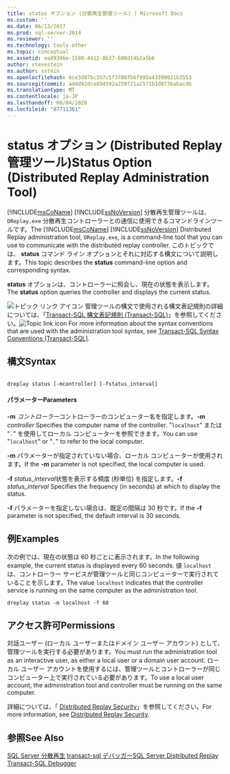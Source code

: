 ```yaml
---
title: status オプション (分散再生管理ツール) | Microsoft Docs
ms.custom: ''
ms.date: 06/13/2017
ms.prod: sql-server-2014
ms.reviewer: ''
ms.technology: tools-other
ms.topic: conceptual
ms.assetid: ea89386e-1598-4412-8b37-680d14b2a5b6
author: stevestein
ms.author: sstein
ms.openlocfilehash: 6ce3d07bc357c5f3788fb6f995a43399021b3553
ms.sourcegitcommit: ad4d92dce894592a259721a1571b1d8736abacdb
ms.translationtype: MT
ms.contentlocale: ja-JP
ms.lasthandoff: 08/04/2020
ms.locfileid: "87711361"
---
```

# <a name="status-option-distributed-replay-administration-tool"></a><span data-ttu-id="f7b15-102">status オプション (Distributed Replay 管理ツール)</span><span class="sxs-lookup"><span data-stu-id="f7b15-102">Status Option (Distributed Replay Administration Tool)</span></span>
  <span data-ttu-id="f7b15-103">[!INCLUDE[msCoName](../../includes/msconame-md.md)] [!INCLUDE[ssNoVersion](../../includes/ssnoversion-md.md)] 分散再生管理ツールは、 `DReplay.exe` 分散再生コントローラーとの通信に使用できるコマンドラインツールです。</span><span class="sxs-lookup"><span data-stu-id="f7b15-103">The [!INCLUDE[msCoName](../../includes/msconame-md.md)] [!INCLUDE[ssNoVersion](../../includes/ssnoversion-md.md)] Distributed Replay administration tool, `DReplay.exe`, is a command-line tool that you can use to communicate with the distributed replay controller.</span></span> <span data-ttu-id="f7b15-104">このトピックでは、 **status** コマンド ライン オプションとそれに対応する構文について説明します。</span><span class="sxs-lookup"><span data-stu-id="f7b15-104">This topic describes the **status** command-line option and corresponding syntax.</span></span>

 <span data-ttu-id="f7b15-105">**status** オプションは、コントローラーに照会し、現在の状態を表示します。</span><span class="sxs-lookup"><span data-stu-id="f7b15-105">The **status** option queries the controller and displays the current status.</span></span>

 <span data-ttu-id="f7b15-106">![トピック リンク アイコン](../../database-engine/media/topic-link.gif "トピック リンク アイコン") 管理ツールの構文で使用される構文表記規則の詳細については、「[Transact-SQL 構文表記規則 &#40;Transact-SQL&#41;](/sql/t-sql/language-elements/transact-sql-syntax-conventions-transact-sql)」を参照してください。</span><span class="sxs-lookup"><span data-stu-id="f7b15-106">![Topic link icon](../../database-engine/media/topic-link.gif "Topic link icon") For more information about the syntax conventions that are used with the administration tool syntax, see [Transact-SQL Syntax Conventions &#40;Transact-SQL&#41;](/sql/t-sql/language-elements/transact-sql-syntax-conventions-transact-sql).</span></span>

## <a name="syntax"></a><span data-ttu-id="f7b15-107">構文</span><span class="sxs-lookup"><span data-stu-id="f7b15-107">Syntax</span></span>

```

dreplay status [-mcontroller] [-fstatus_interval]
```

#### <a name="parameters"></a><span data-ttu-id="f7b15-108">パラメーター</span><span class="sxs-lookup"><span data-stu-id="f7b15-108">Parameters</span></span>
 <span data-ttu-id="f7b15-109">**-m** *コントローラー*コントローラーのコンピューター名を指定します。</span><span class="sxs-lookup"><span data-stu-id="f7b15-109">**-m** *controller* Specifies the computer name of the controller.</span></span> <span data-ttu-id="f7b15-110">"`localhost`" または "`.`" を使用してローカル コンピューターを参照できます。</span><span class="sxs-lookup"><span data-stu-id="f7b15-110">You can use "`localhost`" or "`.`" to refer to the local computer.</span></span>

 <span data-ttu-id="f7b15-111">**-m** パラメーターが指定されていない場合、ローカル コンピューターが使用されます。</span><span class="sxs-lookup"><span data-stu-id="f7b15-111">If the **-m** parameter is not specified, the local computer is used.</span></span>

 <span data-ttu-id="f7b15-112">**-f** *status_interval*状態を表示する頻度 (秒単位) を指定します。</span><span class="sxs-lookup"><span data-stu-id="f7b15-112">**-f** *status_interval* Specifies the frequency (in seconds) at which to display the status.</span></span>

 <span data-ttu-id="f7b15-113">**-f** パラメーターを指定しない場合は、既定の間隔は 30 秒です。</span><span class="sxs-lookup"><span data-stu-id="f7b15-113">If the **-f** parameter is not specified, the default interval is 30 seconds.</span></span>

## <a name="examples"></a><span data-ttu-id="f7b15-114">例</span><span class="sxs-lookup"><span data-stu-id="f7b15-114">Examples</span></span>
 <span data-ttu-id="f7b15-115">次の例では、現在の状態は 60 秒ごとに表示されます。</span><span class="sxs-lookup"><span data-stu-id="f7b15-115">In the following example, the current status is displayed every 60 seconds.</span></span> <span data-ttu-id="f7b15-116">値 `localhost` は、コントローラー サービスが管理ツールと同じコンピューターで実行されていることを示します。</span><span class="sxs-lookup"><span data-stu-id="f7b15-116">The value `localhost` indicates that the controller service is running on the same computer as the administration tool.</span></span>

```
dreplay status -m localhost -f 60
```

## <a name="permissions"></a><span data-ttu-id="f7b15-117">アクセス許可</span><span class="sxs-lookup"><span data-stu-id="f7b15-117">Permissions</span></span>
 <span data-ttu-id="f7b15-118">対話ユーザー (ローカル ユーザーまたはドメイン ユーザー アカウント) として、管理ツールを実行する必要があります。</span><span class="sxs-lookup"><span data-stu-id="f7b15-118">You must run the administration tool as an interactive user, as either a local user or a domain user account.</span></span> <span data-ttu-id="f7b15-119">ローカル ユーザー アカウントを使用するには、管理ツールとコントローラーが同じコンピューター上で実行されている必要があります。</span><span class="sxs-lookup"><span data-stu-id="f7b15-119">To use a local user account, the administration tool and controller must be running on the same computer.</span></span>

 <span data-ttu-id="f7b15-120">詳細については、「 [Distributed Replay Security](distributed-replay-security.md)」を参照してください。</span><span class="sxs-lookup"><span data-stu-id="f7b15-120">For more information, see [Distributed Replay Security](distributed-replay-security.md).</span></span>

## <a name="see-also"></a><span data-ttu-id="f7b15-121">参照</span><span class="sxs-lookup"><span data-stu-id="f7b15-121">See Also</span></span>
 <span data-ttu-id="f7b15-122">[SQL Server 分散再生](sql-server-distributed-replay.md) [transact-sql デバッガー](../../relational-databases/scripting/transact-sql-debugger.md)</span><span class="sxs-lookup"><span data-stu-id="f7b15-122">[SQL Server Distributed Replay](sql-server-distributed-replay.md) [Transact-SQL Debugger](../../relational-databases/scripting/transact-sql-debugger.md)</span></span>


